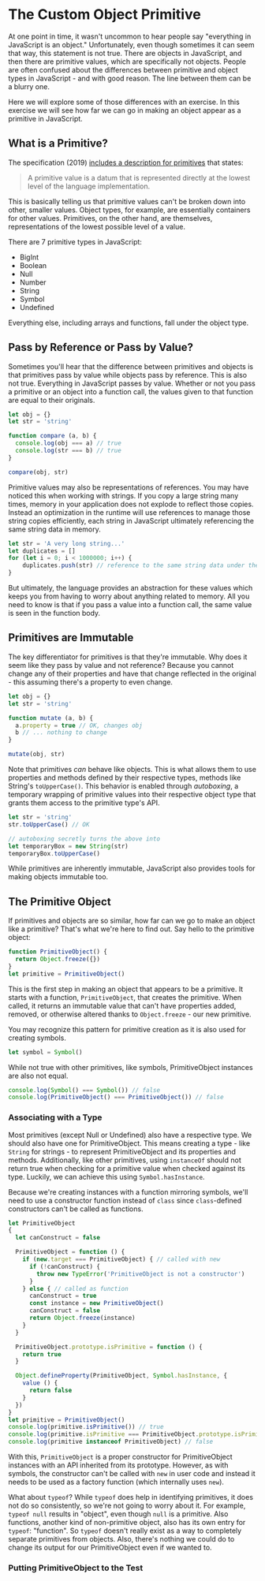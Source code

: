 # The Custom Object Primitive

At one point in time, it wasn't uncommon to hear people say "everything in JavaScript is an object."  Unfortunately, even though sometimes it can seem that way, this statement is not true.  There are objects in JavaScript, and then there are primitive values, which are specifically not objects.  People are often confused about the differences between primitive and object types in JavaScript - and with good reason. The line between them can be a blurry one.

Here we will explore some of those differences with an exercise.  In this exercise we will see how far we can go in making an object appear as a primitive in JavaScript.

## What is a Primitive?

The specification (2019) [includes a description for primitives](http://www.ecma-international.org/ecma-262/10.0/index.html#sec-primitive-value) that states:

> A primitive value is a datum that is represented directly at the lowest level of the language implementation.

This is basically telling us that primitive values can't be broken down into other, smaller values.  Object types, for example, are essentially containers for other values.  Primitives, on the other hand, are themselves, representations of the lowest possible level of a value.

There are 7 primitive types in JavaScript:

* BigInt
* Boolean
* Null
* Number
* String
* Symbol
* Undefined

Everything else, including arrays and functions, fall under the object type.

## Pass by Reference or Pass by Value?

Sometimes you'll hear that the difference between primitives and objects is that primitives pass by value while objects pass by reference.  This is also not true.  Everything in JavaScript passes by value.  Whether or not you pass a primitive or an object into a function call, the values given to that function are equal to their originals.

```javascript
let obj = {}
let str = 'string'

function compare (a, b) {
  console.log(obj === a) // true
  console.log(str === b) // true
}

compare(obj, str)
```

Primitive values may also be representations of references.  You may have noticed this when working with strings.  If you copy a large string many times, memory in your application does not explode to reflect those copies.  Instead an optimization in the runtime will use references to manage those string copies efficiently, each string in JavaScript ultimately referencing the same string data in memory.

```javascript
let str = 'A very long string...'
let duplicates = []
for (let i = 0; i < 1000000; i++) {
    duplicates.push(str) // reference to the same string data under the hood
}
```

But ultimately, the language provides an abstraction for these values which keeps you from having to worry about anything related to memory.  All you need to know is that if you pass a value into a function call, the same value is seen in the function body.

## Primitives are Immutable

The key differentiator for primitives is that they're immutable.  Why does it seem like they pass by value and not reference?  Because you cannot change any of their properties and have that change reflected in the original - this assuming there's a property to even change.

```javascript
let obj = {}
let str = 'string'

function mutate (a, b) {
  a.property = true // OK, changes obj
  b // ... nothing to change
}

mutate(obj, str)
```

Note that primitives _can_ behave like objects.  This is what allows them to use properties and methods defined by their respective types, methods like String's `toUpperCase()`.  This behavior is enabled through _autoboxing_, a temporary wrapping of primitive values into their respective object type that grants them access to the primitive type's API.

```javascript
let str = 'string'
str.toUpperCase() // OK

// autoboxing secretly turns the above into
let temporaryBox = new String(str)
temporaryBox.toUpperCase()
```

While primitives are inherently immutable, JavaScript also provides tools for making objects immutable too.

## The Primitive Object

If primitives and objects are so similar, how far can we go to make an object like a primitive?  That's what we're here to find out. Say hello to the primitive object:

```javascript
function PrimitiveObject() {
  return Object.freeze({})
}
let primitive = PrimitiveObject()
```

This is the first step in making an object that appears to be a primitive.  It starts with a function, `PrimitiveObject`, that creates the primitive. When called, it returns an immutable value that can't have properties added, removed, or otherwise altered thanks to `Object.freeze` - our new primitive.

You may recognize this pattern for primitive creation as it is also used for creating symbols.

```javascript
let symbol = Symbol()
```

While not true with other primitives, like symbols, PrimitiveObject instances are also not equal.

```javascript
console.log(Symbol() === Symbol()) // false
console.log(PrimitiveObject() === PrimitiveObject()) // false
```

### Associating with a Type

Most primitives (except Null or Undefined) also have a respective type.  We should also have one for PrimitiveObject.  This means creating a type - like `String` for strings - to represent PrimitiveObject and its properties and methods.  Additionally, like other primitives, using `instanceOf` should not return true when checking for a primitive value when checked against its type.  Luckily, we can achieve this using `Symbol.hasInstance`.

Because we're creating instances with a function mirroring symbols, we'll need to use a constructor function instead of `class` since `class`-defined constructors can't be called as functions.

```javascript
let PrimitiveObject
{
  let canConstruct = false

  PrimitiveObject = function () {
    if (new.target === PrimitiveObject) { // called with new
      if (!canConstruct) {
        throw new TypeError('PrimitiveObject is not a constructor')
      }
    } else { // called as function
      canConstruct = true
      const instance = new PrimitiveObject()
      canConstruct = false
      return Object.freeze(instance)
    }
  }

  PrimitiveObject.prototype.isPrimitive = function () {
    return true
  }

  Object.defineProperty(PrimitiveObject, Symbol.hasInstance, {
    value () {
      return false
    }
  })
}
let primitive = PrimitiveObject()
console.log(primitive.isPrimitive()) // true
console.log(primitive.isPrimitive === PrimitiveObject.prototype.isPrimitive) // true
console.log(primitive instanceof PrimitiveObject) // false
```

With this, `PrimitiveObject` is a proper constructor for PrimitiveObject instances with an API inherited from its prototype. However, as with symbols, the constructor can't be called with `new` in user code and instead it needs to be used as a factory function (which internally uses `new`).

What about `typeof`?  While `typeof` does help in identifying primitives, it does not do so consistently, so we're not going to worry about it.  For example, `typeof null` results in "object", even though `null` is a primitive.  Also functions, another kind of non-primitive object, also has its own entry for `typeof`: "function".  So `typeof` doesn't really exist as a way to completely separate primitives from objects.  Also, there's nothing we could do to change its output for our PrimitiveObject even if we wanted to.

### Putting PrimitiveObject to the Test

